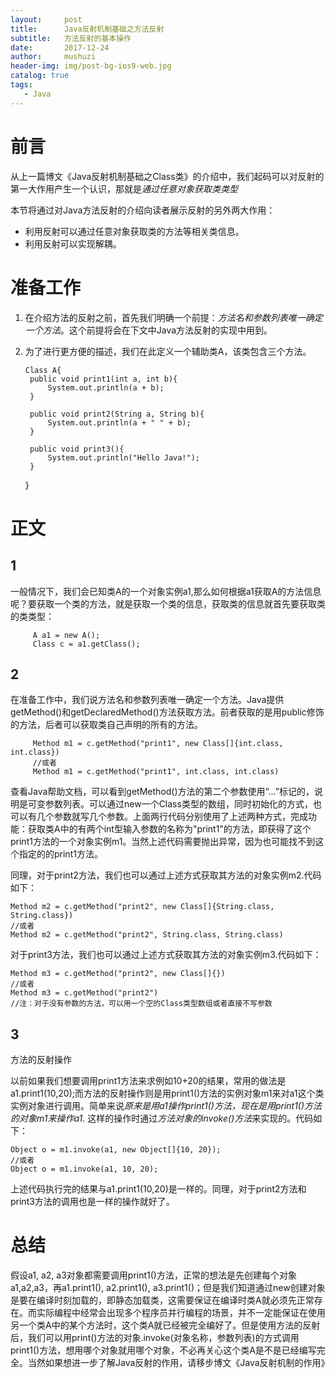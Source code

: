 ```yaml
---
layout:     post
title:      Java反射机制基础之方法反射
subtitle:   方法反射的基本操作
date:       2017-12-24
author:     mushuzi
header-img: img/post-bg-ios9-web.jpg
catalog: true
tags:
   - Java
--- 
```


# 前言
从上一篇博文《Java反射机制基础之Class类》的介绍中，我们起码可以对反射的第一大作用产生一个认识，那就是*通过任意对象获取类类型*

本节将通过对Java方法反射的介绍向读者展示反射的另外两大作用：
* 利用反射可以通过任意对象获取类的方法等相关类信息。
* 利用反射可以实现解耦。

# 准备工作
1. 在介绍方法的反射之前，首先我们明确一个前提：*方法名和参数列表唯一确定一个方法*。这个前提将会在下文中Java方法反射的实现中用到。
2. 为了进行更方便的描述，我们在此定义一个辅助类A，该类包含三个方法。

       Class A{
        public void print1(int a, int b){
            System.out.println(a + b);
        }
        
        public void print2(String a, String b){
            System.out.println(a + " " + b);
        }
        
        public void print3(){
            System.out.println("Hello Java!");
        }
    }

# 正文
## 1
一般情况下，我们会已知类A的一个对象实例a1,那么如何根据a1获取A的方法信息呢？要获取一个类的方法，就是获取一个类的信息，获取类的信息就首先要获取类的类类型：

         A a1 = new A();
         Class c = a1.getClass();

## 2
在准备工作中，我们说方法名和参数列表唯一确定一个方法。Java提供getMethod()和getDeclaredMethod()方法获取方法。前者获取的是用public修饰的方法，后者可以获取类自己声明的所有的方法。

         Method m1 = c.getMethod("print1", new Class[]{int.class, int.class})
         //或者
         Method m1 = c.getMethod("print1", int.class, int.class)

查看Java帮助文档，可以看到getMethod()方法的第二个参数使用“...”标记的，说明是可变参数列表。可以通过new一个Class类型的数组，同时初始化的方式，也可以有几个参数就写几个参数。上面两行代码分别使用了上述两种方式，完成功能：获取类A中的有两个int型输入参数的名称为"print1"的方法，即获得了这个print1方法的一个对象实例m1。当然上述代码需要抛出异常，因为也可能找不到这个指定的的print1方法。

同理，对于print2方法，我们也可以通过上述方式获取其方法的对象实例m2.代码如下：

    Method m2 = c.getMethod("print2", new Class[]{String.class, String.class})
    //或者
    Method m2 = c.getMethod("print2", String.class, String.class)

对于print3方法，我们也可以通过上述方式获取其方法的对象实例m3.代码如下：

    Method m3 = c.getMethod("print2", new Class[]{})
    //或者
    Method m3 = c.getMethod("print2")
    //注：对于没有参数的方法，可以用一个空的Class类型数组或者直接不写参数

## 3
方法的反射操作

以前如果我们想要调用print1方法来求例如10+20的结果，常用的做法是a1.print1(10,20);而方法的反射操作则是用print1()方法的实例对象m1来对a1这个类实例对象进行调用。简单来说*原来是用a1操作print1()方法，现在是用print1()方法的对象m1来操作a1*.
这样的操作时通过*方法对象的invoke()方法*来实现的。代码如下：

    Object o = m1.invoke(a1, new Object[]{10, 20});
    //或者
    Object o = m1.invoke(a1, 10, 20);

上述代码执行完的结果与a1.print1(10,20)是一样的。同理，对于print2方法和print3方法的调用也是一样的操作就好了。
    
# 总结
假设a1, a2, a3对象都需要调用print1()方法，正常的想法是先创建每个对象a1,a2,a3，再a1.print1(), a2.print1(), a3.print1()；但是我们知道通过new创建对象是要在编译时刻加载的，即静态加载类，这需要保证在编译时类A就必须先正常存在。而实际编程中经常会出现多个程序员并行编程的场景，并不一定能保证在使用另一个类A中的某个方法时，这个类A就已经被完全编好了。但是使用方法的反射后，我们可以用print()方法的对象.invoke(对象名称，参数列表)的方式调用print1()方法，想用哪个对象就用哪个对象，不必再关心这个类A是不是已经编写完全。当然如果想进一步了解Java反射的作用，请移步博文《Java反射机制的作用》
